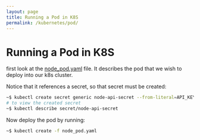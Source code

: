 ```yaml
---
layout: page
title: Running a Pod in K8S
permalink: /kubernetes/pod/
---
```

# Running a Pod in K8S

first look at the [node_pod.yaml](./node_pod.yaml) file. It describes the pod that we wish to deploy into our k8s cluster.

Notice that it references a secret, so that secret must be created:

```bash
~$ kubectl create secret generic node-api-secret --from-literal=API_KEY=$API_KEY
# to view the created secret
~$ kubectl describe secret/node-api-secret
```

Now deploy the pod by running:

```bash
~$ kubectl create -f node_pod.yaml
```
